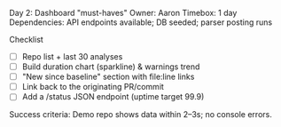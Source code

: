 Day 2: Dashboard "must-haves"
Owner: Aaron
Timebox: 1 day
Dependencies: API endpoints available; DB seeded; parser posting runs

Checklist
- [ ] Repo list + last 30 analyses
- [ ] Build duration chart (sparkline) & warnings trend
- [ ] "New since baseline" section with file:line links
- [ ] Link back to the originating PR/commit
- [ ] Add a /status JSON endpoint (uptime target 99.9)

Success criteria: Demo repo shows data within 2–3s; no console errors.
